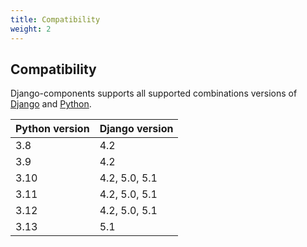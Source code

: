 ```yaml
---
title: Compatibility
weight: 2
---
```

## Compatibility

Django-components supports all supported combinations versions of [Django](https://docs.djangoproject.com/en/dev/faq/install/#what-python-version-can-i-use-with-django) and [Python](https://devguide.python.org/versions/#versions).

| Python version | Django version |
| -------------- | -------------- |
| 3.8            | 4.2            |
| 3.9            | 4.2            |
| 3.10           | 4.2, 5.0, 5.1  |
| 3.11           | 4.2, 5.0, 5.1  |
| 3.12           | 4.2, 5.0, 5.1  |
| 3.13           | 5.1            |
